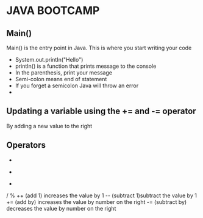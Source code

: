 
# JAVA BOOTCAMP



## Main()

Main() is the entry point in Java. This is where you start writing your code


- System.out.printIn("Hello")
- printIn() is a function that prints message to the console
- In the parenthesis, print your message
- Semi-colon means end of statement
- If you forget a semicolon Java will throw an error
- 
## Updating a variable using the += and -= operator
 By adding a new value to the right


 ## Operators 
 +
 -
 *
 /
 %
 ++ (add 1) increases the value by 1
 -- (subtract 1)subtract the value by 1
 += (add by) increases the value by number on the right
 -= (subtract by) decreases the value by number on the right

 